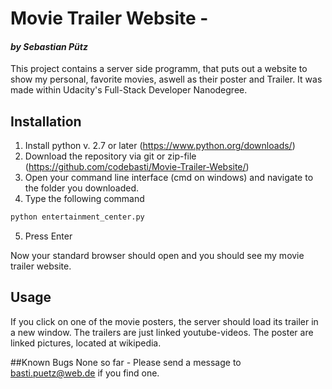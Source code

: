 # Movie Trailer Website -
#### _by Sebastian Pütz_
This project contains a server side programm, that puts out a website to show my personal, favorite movies, aswell as their poster and Trailer. It was made within Udacity's Full-Stack Developer Nanodegree.


## Installation
1. Install python v. 2.7 or later (https://www.python.org/downloads/)
2. Download the repository via git or zip-file (https://github.com/codebasti/Movie-Trailer-Website/)
3. Open your command line interface (cmd on windows) and navigate to the folder you downloaded.
4. Type the following command
```bash
python entertainment_center.py
```
5. Press Enter

Now your standard browser should open and you should see my movie trailer website.


## Usage
If you click on one of the movie posters, the server should load its trailer in a new window.
The trailers are just linked youtube-videos.
The poster are linked pictures, located at wikipedia.

##Known Bugs
None so far - Please send a message to basti.puetz@web.de if you find one.
